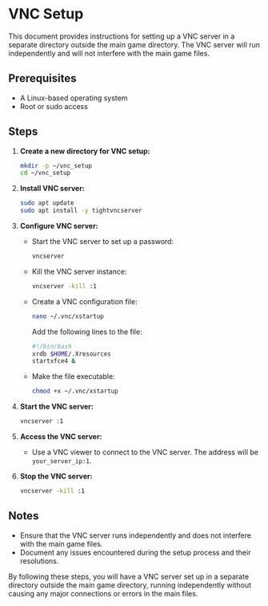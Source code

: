 # VNC Setup

This document provides instructions for setting up a VNC server in a separate directory outside the main game directory. The VNC server will run independently and will not interfere with the main game files.

## Prerequisites

- A Linux-based operating system
- Root or sudo access

## Steps

1. **Create a new directory for VNC setup:**

   ```bash
   mkdir -p ~/vnc_setup
   cd ~/vnc_setup
   ```

2. **Install VNC server:**

   ```bash
   sudo apt update
   sudo apt install -y tightvncserver
   ```

3. **Configure VNC server:**

   - Start the VNC server to set up a password:

     ```bash
     vncserver
     ```

   - Kill the VNC server instance:

     ```bash
     vncserver -kill :1
     ```

   - Create a VNC configuration file:

     ```bash
     nano ~/.vnc/xstartup
     ```

     Add the following lines to the file:

     ```bash
     #!/bin/bash
     xrdb $HOME/.Xresources
     startxfce4 &
     ```

   - Make the file executable:

     ```bash
     chmod +x ~/.vnc/xstartup
     ```

4. **Start the VNC server:**

   ```bash
   vncserver :1
   ```

5. **Access the VNC server:**

   - Use a VNC viewer to connect to the VNC server. The address will be `your_server_ip:1`.

6. **Stop the VNC server:**

   ```bash
   vncserver -kill :1
   ```

## Notes

- Ensure that the VNC server runs independently and does not interfere with the main game files.
- Document any issues encountered during the setup process and their resolutions.

By following these steps, you will have a VNC server set up in a separate directory outside the main game directory, running independently without causing any major connections or errors in the main files.
